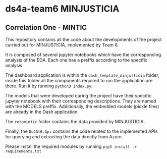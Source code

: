 # ds4a-team6 MINJUSTICIA
## Correlation One - MINTIC

This repository contains all the code about the developments of the project carried out for MINJUSTICIA, implemented by Team 6.  

It is composed of several jupyter notebooks which have the corresponding analysis of the EDA. Each one has a preffix according to the specific analysis.  

The dashboard application is within the `dash_template_minjusticia` folder; inside this folder all the components required to run the application are there.  Run it by running `python3 index.py`.  

The models that were developed during the project have their specific jupyter notebook with their corresponding descriptions. They are named with the MODELS preffix. Additionally, the embedded models (pickle files) are already in the Dash application.  

The `retomintic` folder contains the data provided by MINJUSTICIA.  

Finally, the `Ds4At6.Api` contains the code related to the implemented APIs for querying and extracting the data directly from Azure.

Please install the required modules by running `pip3 install -r requirements.txt`
